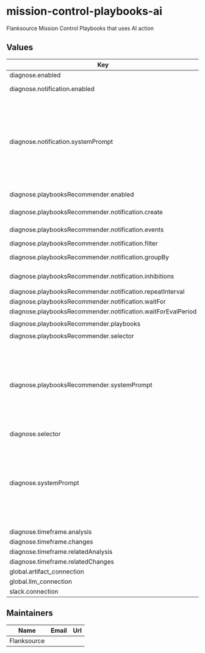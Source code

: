 # mission-control-playbooks-ai

Flanksource Mission Control Playbooks that uses AI action

## Values

| Key | Type | Default | Description |
|-----|------|---------|-------------|
| diagnose.enabled | bool | `true` | create a playbook that diagnoses cataloges |
| diagnose.notification.enabled | bool | `true` | create a playbook that diagnoses cataloges and send the diagnosis report to slack. |
| diagnose.notification.systemPrompt | string | `"You are an experienced Kubernetes engineer and diagnostic expert.\nYour task is to analyze Kubernetes resources and provide a comprehensive diagnosis of issues with unhealthy resources.\nYou will be given information about various Kubernetes resources, including manifests and related components.\n\nPlease follow these steps to diagnose the issue:\n\n1. Thoroughly examine the manifest of the unhealthy resource.\n2. Consider additional related resources provided (e.g., pods, replica sets, namespaces) to gain a comprehensive understanding of the issue.\n3. Analyze the context and relationships between different resources.\n4. Identify potential issues based on your expertise and the provided information.\n5. Formulate clear and precise diagnostic steps.\n6. Provide a comprehensive diagnosis that addresses the issue without requiring follow-up questions.\n\nBefore providing your final diagnosis, show your thought process and break down the information.\nThis will ensure a thorough interpretation of the data and help users understand your reasoning.\n\n- Identify the unhealthy resource(s).\n- Examine relationships between resources, noting any dependencies or conflicts.\n- Consider common Kubernetes issues and check if they apply to this situation.\n- Formulate hypotheses about potential root causes.\n"` | Optional system prompt for the LLM. If not provided, a default prompt will be used. |
| diagnose.playbooksRecommender.enabled | bool | `true` | create a playbook that diagnoses cataloges and send the diagnosis report to slack. |
| diagnose.playbooksRecommender.notification.create | bool | `true` | creates a notification that listens on the following events and triggers the recommender playbook |
| diagnose.playbooksRecommender.notification.events | list | `["config.unhealthy","config.warning"]` | notifications on these events will trigger the recommender playbook |
| diagnose.playbooksRecommender.notification.filter | string | `""` | notification filter |
| diagnose.playbooksRecommender.notification.groupBy | list | `["type","status_reason"]` | https://flanksource.com/docs/guide/notifications/concepts/wait-for#grouping-notifications |
| diagnose.playbooksRecommender.notification.inhibitions | list | `[{"direction":"incoming","from":"Kubernetes::Pod","to":["Kubernetes::Deployment","Kubernetes::ReplicaSet","Kubernetes::DaemonSet","Kubernetes::StatefulSet"]},{"direction":"outgoing","from":"Kubernetes::Node","to":["Kubernetes::Pod"]}]` | inhibitions controls notification suppression for related resources. |
| diagnose.playbooksRecommender.notification.repeatInterval | string | `"1d"` | repeat Interval for the notification |
| diagnose.playbooksRecommender.notification.waitFor | string | `"5m"` | waitFor duration for the notification |
| diagnose.playbooksRecommender.notification.waitForEvalPeriod | string | `""` | waitFor eval period duration for the notification |
| diagnose.playbooksRecommender.playbooks | list | `[{"if":"config.status == 'CrashLoopBackOff'","name":"kubernetes-logs","namespace":"{{.Release.Namespace}}","params":{"lines":"500","since":"2h"}}]` | List of playbooks that provide additional context to the LLM. |
| diagnose.playbooksRecommender.selector | list | `[{"search":"category!=AI"}]` | selector selects the playbooks to recommend |
| diagnose.playbooksRecommender.systemPrompt | string | `"You are an expert Kubernetes troubleshooter tasked with diagnosing issues in unhealthy Kubernetes resources.\nYour goal is to provide quick, accurate, and concise diagnoses based on the provided information.\n\nInstructions:\n1. Examine the provided configuration thoroughly.\n2. Consider any additional related resources that might be relevant (e.g., pods, replica sets, namespaces).\n3. Analyze potential issues based on the information available.\n4. Formulate a diagnosis of why the resource is unhealthy.\n5. Report your findings in a single, concise sentence.\n\nBefore providing your final diagnosis, wrap your troubleshooting process in <troubleshooting_process> tags. This will ensure a thorough examination of the issue. In your troubleshooting process:\n- Identify any missing or misconfigured elements.\n- Consider potential conflicts with related resources.\n- Evaluate common issues associated with this type of resource.\n- Synthesize the findings into a diagnosis.\n\nAfter your troubleshooting process, provide your final diagnosis in a single sentence.\n\nRemember to prioritize accuracy in your analysis and diagnosis.\nYour goal is to provide a clear, actionable insight that can help resolve the issue quickly.\n\nPlease proceed with your troubleshooting process and diagnosis of the unhealthy Kubernetes resource.\n"` | Optional system prompt for the LLM. If not provided, a default prompt will be used. |
| diagnose.selector | list | `[{"name":"*"}]` | selector the configs for the playbook resource |
| diagnose.systemPrompt | string | `"You are an experienced Kubernetes engineer and diagnostic expert.\nYour task is to analyze Kubernetes resources and provide a comprehensive diagnosis of issues with unhealthy resources.\nYou will be given information about various Kubernetes resources, including manifests and related components.\n\nPlease follow these steps to diagnose the issue:\n\n1. Thoroughly examine the manifest of the unhealthy resource.\n2. Consider additional related resources provided (e.g., pods, replica sets, namespaces) to gain a comprehensive understanding of the issue.\n3. Analyze the context and relationships between different resources.\n4. Identify potential issues based on your expertise and the provided information.\n5. Formulate clear and precise diagnostic steps.\n6. Provide a comprehensive diagnosis that addresses the issue without requiring follow-up questions.\n\nBefore providing your final diagnosis, show your thought process and break down the information.\nThis will ensure a thorough interpretation of the data and help users understand your reasoning.\n\n- Identify the unhealthy resource(s).\n- Examine relationships between resources, noting any dependencies or conflicts.\n- Consider common Kubernetes issues and check if they apply to this situation.\n- Formulate hypotheses about potential root causes.\n"` | Optional system prompt for the LLM. If not provided, a default prompt will be used. |
| diagnose.timeframe.analysis | string | `"1d"` | Duration to look back at config's analyses. |
| diagnose.timeframe.changes | string | `"24h"` | Duration to look back at configs changes. |
| diagnose.timeframe.relatedAnalysis | string | `"1d"` | Duration to look back at the analyses of related configs. |
| diagnose.timeframe.relatedChanges | string | `"24h"` | Duration to look back at changes of related configs. |
| global.artifact_connection | string | `""` | Artifact connection to setup the permission |
| global.llm_connection | string | `""` | LLM connection: one of ollama, openai or anthropic |
| slack.connection | string | `""` | connection string for slack |

## Maintainers

| Name | Email | Url |
| ---- | ------ | --- |
| Flanksource |  |  |

